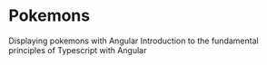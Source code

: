 # Pokemons
Displaying pokemons with Angular
Introduction to the fundamental principles of Typescript with Angular